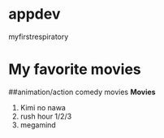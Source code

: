# appdev
myfirstrespiratory
# My favorite movies
##animation/action comedy movies
**Movies**
1. Kimi no nawa
2. rush hour 1/2/3
3. megamind
